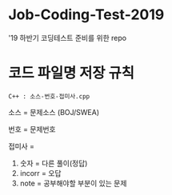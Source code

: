 # Job-Coding-Test-2019
 '19 하반기 코딩테스트 준비를 위한 repo

# 코드 파일명 저장 규칙
    C++ : 소스-번호-접미사.cpp

소스 = 문제소스 (BOJ/SWEA)

번호 = 문제번호

접미사 =
1. 숫자 = 다른 풀이(정답)
2. incorr = 오답
3. note = 공부해야할 부분이 있는 문제
